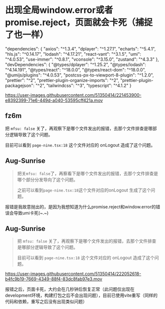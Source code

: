 # 出现全局window.error或者promise.reject，页面就会卡死（捕捉了也一样）

"dependencies": {
"axios": "^1.3.4",
"dplayer": "^1.27.1",
"echarts": "^5.4.1",
"hls.js": "^0.14.17",
"lodash": "^4.17.21",
"react-vant": "^3.1.5",
"umi": "^4.0.53",
"use-immer": "^0.8.1",
"vconsole": "^3.15.0",
"zustand": "^4.3.3"
},
"devDependencies": {
"@types/dplayer": "^1.25.2",
"@types/lodash": "^4.14.191",
"@types/react": "^18.0.0",
"@types/react-dom": "^18.0.0",
"@umijs/plugins": "^4.0.53",
"postcss-px-to-viewport-8-plugin": "^1.2.0",
"prettier": "^2",
"prettier-plugin-organize-imports": "^2",
"prettier-plugin-packagejson": "^2",
"tailwindcss": "^3",
"typescript": "^4.1.2"
}

https://user-images.githubusercontent.com/51350414/221453900-e8392399-71e6-449d-a040-53595cff421a.mov

## fz6m

把 `mfsu: false` 关了，再观察下是哪个文件发出的报错，去那个文件排查是哪部分逻辑导致了这个问题。

目前可以看到 `page-nine.tsx:18` 这个文件对应的 onLogout 造成了这个问题。

## Aug-Sunrise

> 把关`mfsu: false`了，再察看下是哪个文件发出的报错，去那个文件排查是哪个部分分发导向了这个问题。
>
> 之前可以看到`page-nine.tsx:18`这个文件对应的onLogout 生成了这个问题。

报错是我故意抛出的，是因为我想知道为什么promise.reject和window.error的错误会导致umi卡死(~.~)

## Aug-Sunrise

> 把 `mfsu: false` 关了，再观察下是哪个文件发出的报错，去那个文件排查是哪部分逻辑导致了这个问题。
>
> 目前可以看到 `page-nine.tsx:18` 这个文件对应的 onLogout 造成了这个问题。

https://user-images.githubusercontent.com/51350414/222052618-b4fc9b19-7669-4349-88f4-83dc8fab97e3.mov

报错之后，页面卡死，大约会在几秒钟后恢复正常（此问题仅出现在development环境，构建打包之后不会出现问题），目前已使用vite重写（同样的代码和依赖，重写之后没有出现类似问题）
